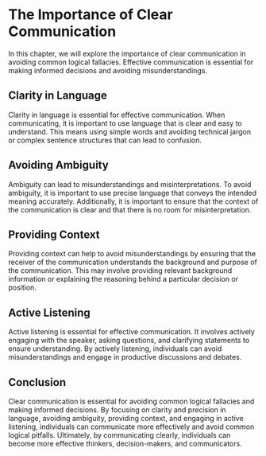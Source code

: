 # The Importance of Clear Communication

In this chapter, we will explore the importance of clear communication in avoiding common logical fallacies. Effective communication is essential for making informed decisions and avoiding misunderstandings.

Clarity in Language
-------------------

Clarity in language is essential for effective communication. When communicating, it is important to use language that is clear and easy to understand. This means using simple words and avoiding technical jargon or complex sentence structures that can lead to confusion.

Avoiding Ambiguity
------------------

Ambiguity can lead to misunderstandings and misinterpretations. To avoid ambiguity, it is important to use precise language that conveys the intended meaning accurately. Additionally, it is important to ensure that the context of the communication is clear and that there is no room for misinterpretation.

Providing Context
-----------------

Providing context can help to avoid misunderstandings by ensuring that the receiver of the communication understands the background and purpose of the communication. This may involve providing relevant background information or explaining the reasoning behind a particular decision or position.

Active Listening
----------------

Active listening is essential for effective communication. It involves actively engaging with the speaker, asking questions, and clarifying statements to ensure understanding. By actively listening, individuals can avoid misunderstandings and engage in productive discussions and debates.

Conclusion
----------

Clear communication is essential for avoiding common logical fallacies and making informed decisions. By focusing on clarity and precision in language, avoiding ambiguity, providing context, and engaging in active listening, individuals can communicate more effectively and avoid common logical pitfalls. Ultimately, by communicating clearly, individuals can become more effective thinkers, decision-makers, and communicators.
